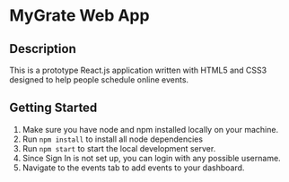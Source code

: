 # MyGrate Web App

## Description

This is a prototype React.js application written with HTML5 and CSS3 designed to help people schedule online events.

## Getting Started

1. Make sure you have node and npm installed locally on your machine.
2. Run `npm install` to install all node dependencies
3. Run `npm start` to start the local development server.
4. Since Sign In is not set up, you can login with any possible username.
5. Navigate to the events tab to add events to your dashboard.
